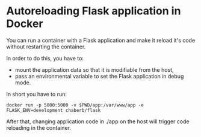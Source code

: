 # Autoreloading Flask application in Docker

You can run a container with a Flask application and make it reload it's code without restarting the container.

In order to do this, you have to:
- mount the application data so that it is modifiable from the host,
- pass an environmental variable to set the Flask application in debug mode.

In short you have to run:

`docker run -p 5000:5000 -v $PWD/app:/var/www/app -e FLASK_ENV=development chaberb/flask`

After that, changing application code in ./app on the host will trigger code reloading in the container.
